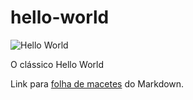 # hello-world

![Hello World](https://raw.githubusercontent.com/thekaway404/hello-world/edi%C3%A7oes-no-readme/Capturar.PNG)

O clássico Hello World

Link para [folha de macetes](https://github.com/adam-p/markdown-here/wiki/Markdown-Cheatsheet) do Markdown.
